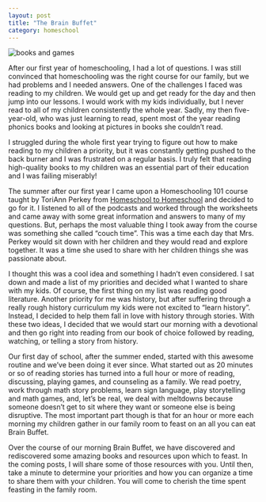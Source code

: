```yaml
---
layout: post
title: "The Brain Buffet"
category: homeschool
---
```

![books and games](/themilewidelife.com/assets/images/books-and-games.jpg)

After our first year of homeschooling, I had a lot of questions. I was still convinced that homeschooling was the right course for our family, but we had problems and I needed answers. One of the challenges I faced was reading to my children. We would get up and get ready for the day and then jump into our lessons. I would work with my kids individually, but I never read to all of my children consistently the whole year. Sadly, my then five-year-old, who was just learning to read, spent most of the year reading phonics books and looking at pictures in books she couldn’t read.

I struggled during the whole first year trying to figure out how to make reading to my children a priority, but it was constantly getting pushed to the back burner and I was frustrated on a regular basis. I truly felt that reading high-quality books to my children was an essential part of their education and I was failing miserably!

The summer after our first year I came upon a Homeschooling 101 course taught by ToriAnn Perkey from [Homeschool to Homeschool](http://homeschooltohomeschool.com/) and decided to go for it. I listened to all of the podcasts and worked through the worksheets and came away with some great information and answers to many of my questions. But, perhaps the most valuable thing I took away from the course was something she called “couch time”. This was a time each day that Mrs. Perkey would sit down with her children and they would read and explore together. It was a time she used to share with her children things she was passionate about.

I thought this was a cool idea and something I hadn’t even considered. I sat down and made a list of my priorities and decided what I wanted to share with my kids. Of course, the first thing on my list was reading good literature. Another priority for me was history, but after suffering through a really rough history curriculum my kids were not excited to “learn history”. Instead, I decided to help them fall in love with history through stories. With these two ideas, I decided that we would start our morning with a devotional and then go right into reading from our book of choice followed by reading, watching, or telling a story from history.

Our first day of school, after the summer ended, started with this awesome routine and we’ve been doing it ever since. What started out as 20 minutes or so of reading stories has turned into a full hour or more of reading, discussing, playing games, and counseling as a family. We read poetry, work through math story problems, learn sign language, play storytelling and math games, and, let’s be real, we deal with meltdowns because someone doesn’t get to sit where they want or someone else is being disruptive. The most important part though is that for an hour or more each morning my children gather in our family room to feast on an all you can eat Brain Buffet.

Over the course of our morning Brain Buffet, we have discovered and rediscovered some amazing books and resources upon which to feast. In the coming posts, I will share some of those resources with you. Until then, take a minute to determine your priorities and how you can organize a time to share them with your children. You will come to cherish the time spent feasting in the family room.
